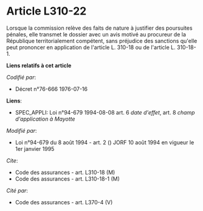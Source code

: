 # Article L310-22

Lorsque la commission relève des faits de nature à justifier des poursuites pénales, elle transmet le dossier avec un avis
motivé au procureur de la République territorialement compétent, sans préjudice des sanctions qu'elle peut prononcer en
application de l'article L. 310-18 ou de l'article L. 310-18-1.

**Liens relatifs à cet article**

_Codifié par_:

  - Décret n°76-666 1976-07-16

**Liens**:

  - SPEC_APPLI: Loi n°94-679 1994-08-08 art. 6 *date d'effet*, art. 8 *champ d'application à Mayotte*

_Modifié par_:

  - Loi n°94-679 du 8 août 1994 - art. 2 () JORF 10 août 1994 en vigueur le 1er janvier 1995

_Cite_:

  - Code des assurances - art. L310-18 (M)
  - Code des assurances - art. L310-18-1 (M)

_Cité par_:

  - Code des assurances - art. L370-4 (V)

